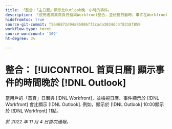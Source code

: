 ```yaml
---
title: 「整合：「主日曆」顯示比Outlook晚一小時的事件。
description: 「使用者將其首頁日曆與Workfront整合，並檢視日曆時，事件在Workfront中的顯示時間會比在Outlook中顯示的時間晚一小時。 例如，Outlook中顯示為10:00的事件，在Workfront中會顯示為11:00。」
hidefromtoc: true
source-git-commit: f5646872d94a95986ff2cada3024dc4f8318f859
workflow-type: tm+mt
source-wordcount: '102'
ht-degree: 3%

---
```



# 整合： [!UICONTROL 首頁日曆] 顯示事件的時間晚於 [!DNL Outlook]

當用戶的「首頁」日曆與 [!DNL Workfront]，並檢視日曆、事件顯示於 [!DNL Workfront] 會比顯示 [!DNL Outlook]. 例如，顯示於 [!DNL Outlook] 10:00顯示於 [!DNL Workfront] 11點。

_於 2022 年 11 月 4 日首次通報。_

